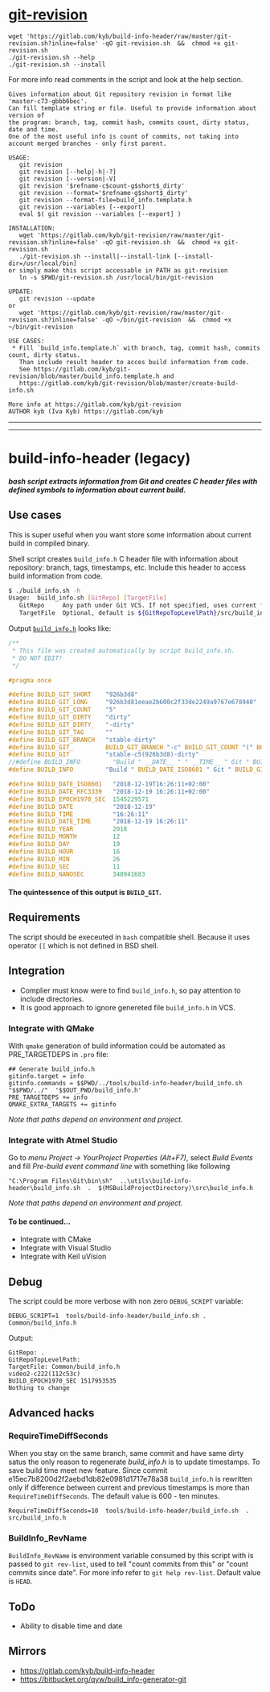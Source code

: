 # [git-revision](git-revision.sh) 
```
wget 'https://gitlab.com/kyb/build-info-header/raw/master/git-revision.sh?inline=false' -qO git-revision.sh  &&  chmod +x git-revision.sh
./git-revision.sh --help
./git-revision.sh --install
```
For more info read comments in the script and look at the help section.
```
Gives information about Git repository revision in format like 'master-c73-gbbb6bec'.
Can fill template string or file. Useful to provide information about version of
the program: branch, tag, commit hash, commits count, dirty status, date and time.
One of the most useful info is count of commits, not taking into account merged branches - only first parent.

USAGE:
   git revision
   git revision [--help|-h|-?]
   git revision [--version|-V]
   git revision '$refname-c$count-g$short$_dirty'
   git revision --format='$refname-g$short$_dirty'
   git revision --format-file=build_info.template.h
   git revision --variables [--export]
   eval $( git revision --variables [--export] )

INSTALLATION:
   wget 'https://gitlab.com/kyb/git-revision/raw/master/git-revision.sh?inline=false' -qO git-revision.sh  &&  chmod +x git-revision.sh
   ./git-revision.sh --install|--install-link [--install-dir=/usr/local/bin]
or simply make this script accessable in PATH as git-revision
   ln -s $PWD/git-revision.sh /usr/local/bin/git-revision

UPDATE:
   git revision --update
or
   wget 'https://gitlab.com/kyb/git-revision/raw/master/git-revision.sh?inline=false' -qO ~/bin/git-revision  &&  chmod +x ~/bin/git-revision

USE CASES:
 * Fill `build_info.template.h` with branch, tag, commit hash, commits count, dirty status.
   Than include result header to acces build information from code.
   See https://gitlab.com/kyb/git-revision/blob/master/build_info.template.h and
   https://gitlab.com/kyb/git-revision/blob/master/create-build-info.sh

More info at https://gitlab.com/kyb/git-revision
AUTHOR kyb (Iva Kyb) https://gitlab.com/kyb
```

-----------------------
-----------------------


# build-info-header (legacy)
##### bash script extracts information from Git and creates C header files with defined symbols to information about current build.

## Use cases
This is super useful when you want store some information about current build in compiled binary.


Shell script creates `build_info.h` C header file with information about repository: branch, tags, timestamps, etc.
Include this header to access build information from code.

```sh
$ ./build_info.sh -h
Usage:  build_info.sh [GitRepo] [TargetFile]
   GitRepo     Any path under Git VCS. If not specified, uses current folder
   TargetFile  Optional, default is ${GitRepoTopLevelPath}/src/build_info.h

```


Output [`build_info.h`](build_info.example.h) looks like:

```C
/**
 * This file was created automatically by script build_info.sh.
 * DO NOT EDIT! 
 */

#pragma once

#define BUILD_GIT_SHORT    "926b3d8"
#define BUILD_GIT_LONG     "926b3d81eeae2b600c2f33de2249a9767e678940"
#define BUILD_GIT_COUNT    "5"
#define BUILD_GIT_DIRTY    "dirty"
#define BUILD_GIT_DIRTY_   "-dirty"
#define BUILD_GIT_TAG      ""
#define BUILD_GIT_BRANCH   "stable-dirty"
#define BUILD_GIT_         BUILD_GIT_BRANCH "-c" BUILD_GIT_COUNT "(" BUILD_GIT_SHORT ")" BUILD_GIT_DIRTY_
#define BUILD_GIT          "stable-c5(926b3d8)-dirty"
//#define BUILD_INFO         "Build " __DATE__ " " __TIME__ " Git " BUILD_GIT
#define BUILD_INFO         "Build " BUILD_DATE_ISO8601 " Git " BUILD_GIT

#define BUILD_DATE_ISO8601   "2018-12-19T16:26:11+02:00"
#define BUILD_DATE_RFC3339   "2018-12-19 16:26:11+02:00"
#define BUILD_EPOCH1970_SEC  1545229571 
#define BUILD_DATE           "2018-12-19"
#define BUILD_TIME           "16:26:11"
#define BUILD_DATE_TIME      "2018-12-19 16:26:11"
#define BUILD_YEAR           2018
#define BUILD_MONTH          12
#define BUILD_DAY            19
#define BUILD_HOUR           16
#define BUILD_MIN            26
#define BUILD_SEC            11
#define BUILD_NANOSEC        348941683
```
#### The quintessence of this output is **`BUILD_GIT`**.

## Requirements
The script should be execeuted in `bash` compatible shell. Because it uses operator `[[` which is not defined in BSD shell.

## Integration
* Complier must know were to find `build_info.h`, so pay attention to include directories.
* It is good approach to ignore genereted file `build_info.h` in VCS.

### Integrate with QMake
With `qmake` generation of build information could be automated as PRE_TARGETDEPS in `.pro` file:
```
## Generate build_info.h
gitinfo.target = info
gitinfo.commands = $$PWD/../tools/build-info-header/build_info.sh  "$$PWD/../"  '$$OUT_PWD/build_info.h'
PRE_TARGETDEPS += info
QMAKE_EXTRA_TARGETS += gitinfo
```
*Note that paths depend on environment and project.*

### Integrate with Atmel Studio
Go to *menu Project -> YourProject Properties (Alt+F7)*, select *Build Events* and fill *Pre-build event command line* with something like following
```
"C:\Program Files\Git\bin\sh"  ..\utils\build-info-header\build_info.sh  .  $(MSBuildProjectDirectory)\src\build_info.h 
```
*Note that paths depend on environment and project.*

#### To be continued...
* Integrate with CMake
* Integrate with Visual Studio
* Integrate with Keil uVision


## Debug
The script could be more verbose with non zero `DEBUG_SCRIPT` variable:
```
DEBUG_SCRIPT=1  tools/build-info-header/build_info.sh . Common/build_info.h
```
Output:
```
GitRepo: .
GitRepoTopLevelPath:
TargetFile: Common/build_info.h
video2-c222(112c53c)
BUILD_EPOCH1970_SEC 1517953535
Nothing to change
```

## Advanced hacks
### RequireTimeDiffSeconds
When you stay on the same branch, same commit and have same dirty satus the only reason 
to regenerate *build_info.h* is to update timestamps. To save build time meet new feature.
Since commit e15ec7b8200d2f2aebd1db82e0981d1717e78a38 `build_info.h` is rewritten only if difference between 
current and previous timestamps is more than `RequireTimeDiffSeconds`. The default value is 600 - ten minutes.
```
RequireTimeDiffSeconds=10  tools/build-info-header/build_info.sh  .  src/build_info.h
```

### BuildInfo_RevName
`BuildInfo_RevName` is environment variable consumed by this script with is passed to `git rev-list`,
used to tell "count commits from this" or "count commits since date". For more info refer to `git help rev-list`.
Default value is `HEAD`.


## ToDo
* Ability to disable time and date


## Mirrors
* https://gitlab.com/kyb/build-info-header
* https://bitbucket.org/qyw/build_info-generator-git

